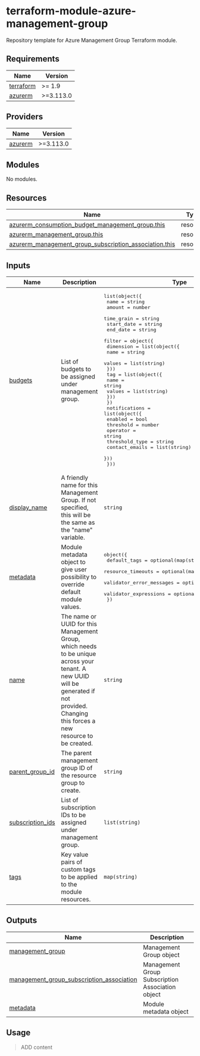 # terraform-module-azure-management-group

Repository template for Azure Management Group Terraform module.

<!-- BEGIN_TF_DOCS -->
## Requirements

| Name | Version |
|------|---------|
| <a name="requirement_terraform"></a> [terraform](#requirement\_terraform) | >= 1.9 |
| <a name="requirement_azurerm"></a> [azurerm](#requirement\_azurerm) | >=3.113.0 |

## Providers

| Name | Version |
|------|---------|
| <a name="provider_azurerm"></a> [azurerm](#provider\_azurerm) | >=3.113.0 |

## Modules

No modules.

## Resources

| Name | Type |
|------|------|
| [azurerm_consumption_budget_management_group.this](https://registry.terraform.io/providers/hashicorp/azurerm/latest/docs/resources/consumption_budget_management_group) | resource |
| [azurerm_management_group.this](https://registry.terraform.io/providers/hashicorp/azurerm/latest/docs/resources/management_group) | resource |
| [azurerm_management_group_subscription_association.this](https://registry.terraform.io/providers/hashicorp/azurerm/latest/docs/resources/management_group_subscription_association) | resource |

## Inputs

| Name | Description | Type | Default | Required |
|------|-------------|------|---------|:--------:|
| <a name="input_budgets"></a> [budgets](#input\_budgets) | List of budgets to be assigned under management group. | <pre>list(object({<br>    name       = string<br>    amount     = number<br>    time_grain = string<br>    start_date = string<br>    end_date   = string<br>    filter = object({<br>      dimension = list(object({<br>        name   = string<br>        values = list(string)<br>      }))<br>      tag = list(object({<br>        name   = string<br>        values = list(string)<br>      }))<br>    })<br>    notifications = list(object({<br>      enabled        = bool<br>      threshold      = number<br>      operator       = string<br>      threshold_type = string<br>      contact_emails = list(string)<br>    }))<br>  }))</pre> | `[]` | no |
| <a name="input_display_name"></a> [display\_name](#input\_display\_name) | A friendly name for this Management Group. If not specified, this will be the same as the "name" variable. | `string` | `""` | no |
| <a name="input_metadata"></a> [metadata](#input\_metadata) | Module metadata object to give user possibility to override default module values. | <pre>object({<br>    default_tags             = optional(map(string), {})<br>    resource_timeouts        = optional(map(map(string)), {})<br>    validator_error_messages = optional(map(string), {})<br>    validator_expressions    = optional(map(string), {})<br>  })</pre> | `{}` | no |
| <a name="input_name"></a> [name](#input\_name) | The name or UUID for this Management Group, which needs to be unique across your tenant. A new UUID will be generated if not provided. Changing this forces a new resource to be created. | `string` | n/a | yes |
| <a name="input_parent_group_id"></a> [parent\_group\_id](#input\_parent\_group\_id) | The parent management group ID of the resource group to create. | `string` | `""` | no |
| <a name="input_subscription_ids"></a> [subscription\_ids](#input\_subscription\_ids) | List of subscription IDs to be assigned under management group. | `list(string)` | `[]` | no |
| <a name="input_tags"></a> [tags](#input\_tags) | Key value pairs of custom tags to be applied to the module resources. | `map(string)` | `{}` | no |

## Outputs

| Name | Description |
|------|-------------|
| <a name="output_management_group"></a> [management\_group](#output\_management\_group) | Management Group object |
| <a name="output_management_group_subscription_association"></a> [management\_group\_subscription\_association](#output\_management\_group\_subscription\_association) | Management Group Subscription Association object |
| <a name="output_metadata"></a> [metadata](#output\_metadata) | Module metadata object |
<!-- END_TF_DOCS -->

## Usage

> ADD content